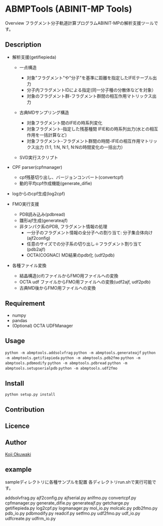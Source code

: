 ABMPTools (ABINIT-MP Tools)
====

Overview
フラグメント分子軌道計算プログラムABINIT-MPの解析支援ツールです。

## Description

- 解析支援(getifiepieda)
    - 一点構造
        - 対象"フラグメント"や"分子"を基準に距離を指定したIFIEテーブル出力
        - 分子内フラグメントIDによる指定(同一分子種の分散体などを対象）
        - 対象のフラグメント群-フラグメント群間の相互作用マトリックス出力

    - 古典MDサンプリング構造
        - 対象フラグメント間のIFIEの時系列変化
        - 対象フラグメント-指定した残基種間 IFIE和の時系列出力(水との相互作用を一括計算など)
        - 対象フラグメント-フラグメント群間の時間-IFIEの相互作用マトリックス出力 (1:1, 1:N, N:1, N:Nの時間変化の一括出力）

    - SVD実行スクリプト

- CPF parser(cpfmanager)
    - cpf残基切り出し、バージョンコンバート(convertcpf)
    - 動的平均cpf作成機能(generate_difie)

- logからのcpf生成(log2cpf)

- FMO実行支援
    - PDB読み込み(pdbread)
    - 雛形ajf生成(generateajf)
    - 非タンパク系のPDB, フラグメント情報の処理
        - 一分子のフラグメント情報の全分子への割り当て: 分子集合体向け(ajf2config)
        - 任意のサイズでの分子系の切り出し＋フラグメント割り当て(pdb2ajf)
        - OCTA(COGNAC) MD結果のpdb化 (udf2pdb)

- 各種ファイル変換
    - 結晶構造(cif)ファイルからFMO用ファイルへの変換
    - OCTA udf ファイルからFMO用ファイルへの変換(udf2ajf, udf2pdb)
    - 古典MD後からFMO用ファイルへの変換

## Requirement

- numpy
- pandas
- (Optional) OCTA UDFManager

## Usage

 `python -m abmptools.addsolvfrag`
 `python -m abmptools.generateajf`
 `python -m abmptools.getifiepieda`
 `python -m abmptools.pdb2fmo`
 `python -m abmptools.pdbmodify`
 `python -m abmptools.pdbread`
 `python -m abmptools.setupserialpdb`
 `python -m abmptools.udf2fmo`


## Install
`python setup.py install`

## Contribution

## Licence

## Author

[Koji Okuwaki](koujioku81@gmail.com)

## example
sampleディレクトリに各種サンプルを配置
各ディレクトリrun.shで実行可能です。

addsolvfrag.py
ajf2config.py
ajfserial.py
anlfmo.py
convertcpf.py
cpfmanager.py
generate_difie.py
generateajf.py
getcharge.py
getifiepieda.py
log2cpf.py
logmanager.py
mol_io.py
molcalc.py
pdb2fmo.py
pdb_io.py
pdbmodify.py
readcif.py
setfmo.py
udf2fmo.py
udf_io.py
udfcreate.py
udfrm_io.py
